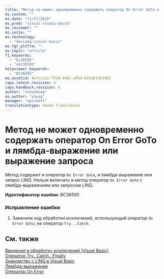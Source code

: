 ```yaml
---
title: "Метод не может одновременно содержать оператор On Error GoTo и лямбда-выражение или выражение запроса | Microsoft Docs"
ms.custom: ""
ms.date: "11/17/2016"
ms.prod: "visual-studio-dev14"
ms.reviewer: ""
ms.suite: ""
ms.technology: 
  - "devlang-visual-basic"
ms.tgt_pltfrm: ""
ms.topic: "article"
f1_keywords: 
  - "bc36595"
  - "vbc36595"
helpviewer_keywords: 
  - "BC36595"
ms.assetid: 4e7cc11e-f53d-4481-afb4-653a81d54483
caps.latest.revision: 4
caps.handback.revision: 4
author: "stevehoag"
ms.author: "shoag"
manager: "wpickett"
translationtype: Human Translation
---
```

# Метод не может одновременно содержать оператор On Error GoTo и лямбда-выражение или выражение запроса
Метод содержит и оператор `On Error Goto`, и лямбда\-выражение или запрос LINQ. Нельзя включать в метод оператор `On Error Goto` с лямбда\-выражением или запросом LINQ.  
  
 **Идентификатор ошибки:** BC36595  
  
### Исправление ошибки  
  
1.  Замените код обработки исключений, использующий оператор `On Error Goto`, на оператор `Try...Catch`.  
  
## См. также  
 [Введение в обработку исключений \(Visual Basic\)](http://msdn.microsoft.com/ru-ru/9792f16a-0cd2-40bd-ace2-f7a4344c0e52)   
 [Оператор Try...Catch...Finally](../../visual-basic/language-reference/statements/try-catch-finally-statement.md)   
 [Знакомство с LINQ в Visual Basic](../../visual-basic/programming-guide/language-features/linq/introduction-to-linq.md)   
 [Лямбда\-выражения](../../visual-basic/programming-guide/language-features/procedures/lambda-expressions.md)   
 [Оператор On Error](../../visual-basic/language-reference/statements/on-error-statement.md)